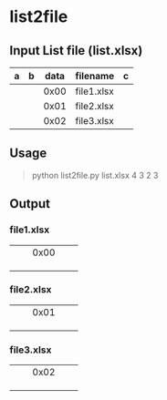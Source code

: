 # list2file

## Input List file (list.xlsx)

| a | b | data | filename   | c |
|---|---|------|------------|---|
|   |   | 0x00 | file1.xlsx |   |
|   |   | 0x01 | file2.xlsx |   |
|   |   | 0x02 | file3.xlsx |   |

## Usage

> python list2file.py list.xlsx 4 3 2 3

## Output

### file1.xlsx

|      |      |      |      |      |
|------|------|------|------|------|
|      |      | 0x00 |      |      |
|      |      |      |      |      |
|      |      |      |      |      |
|      |      |      |      |      |

### file2.xlsx

|      |      |      |      |      |
|------|------|------|------|------|
|      |      | 0x01 |      |      |
|      |      |      |      |      |
|      |      |      |      |      |
|      |      |      |      |      |

### file3.xlsx

|      |      |      |      |      |
|------|------|------|------|------|
|      |      | 0x02 |      |      |
|      |      |      |      |      |
|      |      |      |      |      |
|      |      |      |      |      |
